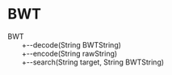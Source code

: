 # BWT
BWT  
&emsp;&emsp;+--decode(String BWTString)  
&emsp;&emsp;+--encode(String rawString)  
&emsp;&emsp;+--search(String target, String BWTString)  
